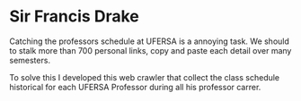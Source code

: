 # Sir Francis Drake

Catching the professors schedule at UFERSA is a annoying task.
We should to stalk more than 700 personal links, copy and paste
each detail over many semesters.

To solve this I developed this web crawler that collect the class
schedule historical for each UFERSA Professor during all his
professor carrer.